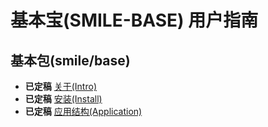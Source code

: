 基本宝(SMILE-BASE) 用户指南
===============================

> 



基本包(smile/base)
-----
* **已定稿** [关于(Intro)](SMILE-BASE-INTRO.md)
* **已定稿** [安装(Install)](SMILE-BASE-INSTALL.md)
* **已定稿** [应用结构(Application)](SMILE-BASE-APPLICATION-STRUCT.md)



